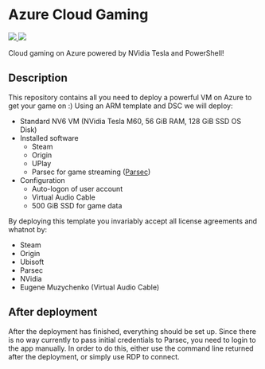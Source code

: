 # Azure Cloud Gaming

<a href="https://portal.azure.com/#create/Microsoft.Template/uri/https%3A%2F%2Fraw.githubusercontent.com%2FMakae%2FAzureCloudGaming%mainr%2Fazuredeploy.json" target="_blank">
    <img src="http://azuredeploy.net/deploybutton.png"/>
</a>
<a href="http://armviz.io/#/?load=https%3A%2F%2Fraw.githubusercontent.com%2FMakae%2FAzureCloudGaming%main%2Fazuredeploy.json" target="_blank">
    <img src="http://armviz.io/visualizebutton.png"/>
</a>

Cloud gaming on Azure powered by NVidia Tesla and PowerShell!

## Description

This repository contains all you need to deploy a powerful VM on Azure to get your game on :) Using an ARM template and DSC we will deploy:

- Standard NV6 VM (NVidia Tesla M60, 56 GiB RAM, 128 GiB SSD OS Disk)
- Installed software
  - Steam
  - Origin
  - UPlay
  - Parsec for game streaming ([Parsec](https://parsecgaming.com/))
- Configuration
  - Auto-logon of user account
  - Virtual Audio Cable
  - 500 GiB SSD for game data

By deploying this template you invariably accept all license agreements and whatnot by:

- Steam
- Origin
- Ubisoft
- Parsec
- NVidia
- Eugene Muzychenko (Virtual Audio Cable)

## After deployment

After the deployment has finished, everything should be set up. Since there is no way currently to pass initial credentials to Parsec, you need to login to the app manually. In order to do this, either use the command line returned after the deployment, or simply use RDP to connect.
